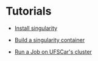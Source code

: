 # Tutorials

* [Install singularity](https://github.com/HPCSys-Lab/HPC-101/tree/main/tutorials/install-singularity)

* [Build a singularity container](https://github.com/HPCSys-Lab/HPC-101/tree/main/tutorials/build-singularity)

* [Run a Job on UFSCar's cluster](https://github.com/HPCSys-Lab/HPC-101/tree/main/tutorials/cluster-ufscar)
